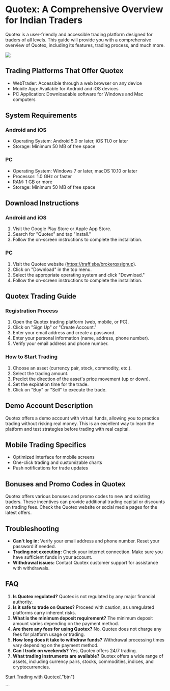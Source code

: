 # Quotex: A Comprehensive Overview for Indian Traders

Quotex is a user-friendly and accessible trading platform designed for
traders of all levels. This guide will provide you with a comprehensive
overview of Quotex, including its features, trading process, and much
more.

[![](https://static.quotex.io/files/4_en/300_250.jpg)](https://traff.sbs/brokerqxlid)

## Trading Platforms That Offer Quotex

-   WebTrader: Accessible through a web browser on any device
-   Mobile App: Available for Android and iOS devices
-   PC Application: Downloadable software for Windows and Mac computers

## System Requirements

### Android and iOS

-   Operating System: Android 5.0 or later, iOS 11.0 or later
-   Storage: Minimum 50 MB of free space

### PC

-   Operating System: Windows 7 or later, macOS 10.10 or later
-   Processor: 1.0 GHz or faster
-   RAM: 1 GB or more
-   Storage: Minimum 50 MB of free space

## Download Instructions

### Android and iOS

1.  Visit the Google Play Store or Apple App Store.
2.  Search for "Quotex" and tap "Install."
3.  Follow the on-screen instructions to complete the installation.

### PC

1.  Visit the Quotex website (https://traff.sbs/brokerqxsignup).
2.  Click on "Download" in the top menu.
3.  Select the appropriate operating system and click "Download."
4.  Follow the on-screen instructions to complete the installation.

## Quotex Trading Guide

### Registration Process

1.  Open the Quotex trading platform (web, mobile, or PC).
2.  Click on "Sign Up" or "Create Account."
3.  Enter your email address and create a password.
4.  Enter your personal information (name, address, phone number).
5.  Verify your email address and phone number.

### How to Start Trading

1.  Choose an asset (currency pair, stock, commodity, etc.).
2.  Select the trading amount.
3.  Predict the direction of the asset\'s price movement (up or down).
4.  Set the expiration time for the trade.
5.  Click on "Buy" or "Sell" to execute the trade.

## Demo Account Description

Quotex offers a demo account with virtual funds, allowing you to
practice trading without risking real money. This is an excellent way to
learn the platform and test strategies before trading with real capital.

## Mobile Trading Specifics

-   Optimized interface for mobile screens
-   One-click trading and customizable charts
-   Push notifications for trade updates

## Bonuses and Promo Codes in Quotex

Quotex offers various bonuses and promo codes to new and existing
traders. These incentives can provide additional trading capital or
discounts on trading fees. Check the Quotex website or social media
pages for the latest offers.

## Troubleshooting

-   **Can\'t log in:** Verify your email address and phone number. Reset
    your password if needed.
-   **Trading not executing:** Check your internet connection. Make sure
    you have sufficient funds in your account.
-   **Withdrawal issues:** Contact Quotex customer support for
    assistance with withdrawals.

## FAQ

1.  **Is Quotex regulated?** Quotex is not regulated by any major
    financial authority.
2.  **Is it safe to trade on Quotex?** Proceed with caution, as
    unregulated platforms carry inherent risks.
3.  **What is the minimum deposit requirement?** The minimum deposit
    amount varies depending on the payment method.
4.  **Are there any fees for using Quotex?** No, Quotex does not charge
    any fees for platform usage or trading.
5.  **How long does it take to withdraw funds?** Withdrawal processing
    times vary depending on the payment method.
6.  **Can I trade on weekends?** Yes, Quotex offers 24/7 trading.
7.  **What trading instruments are available?** Quotex offers a wide
    range of assets, including currency pairs, stocks, commodities,
    indices, and cryptocurrencies.

[Start Trading with
Quotex](\%22https://traff.sbs/brokerqxsignup\%22){."btn"}

\`\`\`

